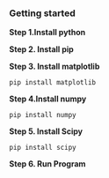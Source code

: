 ### Getting started

**Step 1.Install python**

**Step 2. Install pip**

**Step 3. Install matplotlib**

`pip install matplotlib`

**Step 4.Install numpy**

`pip install numpy`

**Step 5. Install Scipy**

`pip install scipy`

**Step 6. Run Program**

